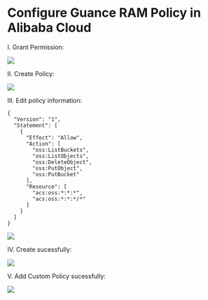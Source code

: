 # Configure Guance RAM Policy in Alibaba Cloud

I. Grant Permission:

![](img/cn1-ram.png)

II. Create Policy:

![](img/cn2-ram.png)

III. Edit policy information:

```
{
  "Version": "1",
  "Statement": [
    {
      "Effect": "Allow",
      "Action": [
        "oss:ListBuckets",
        "oss:ListObjects",
        "oss:DeleteObject",
        "oss:PutObject",
        "oss:PutBucket"
      ],
      "Resource": [
        "acs:oss:*:*:*",
        "acs:oss:*:*:*/*"
      ]
    }
  ]
}
```

![](img/cn3.png)

IV. Create sucessfully:

![](img/cn4.png)

V. Add Custom Policy sucessfully:

![](img/cn5.png)